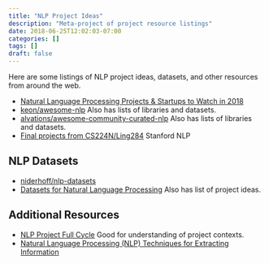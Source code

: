 ```yaml
---
title: "NLP Project Ideas"
description: "Meta-project of project resource listings"
date: 2018-06-25T12:02:03-07:00
categories: []
tags: []
draft: false
---
```


Here are some listings of NLP project ideas, datasets, and other resources from around the web.
<!--more-->

* [Natural Language Processing Projects & Startups to Watch in 2018](https://apiumhub.com/tech-blog-barcelona/natural-language-processing-projects/)
* [keon/awesome-nlp](https://github.com/keon/awesome-nlp) Also has lists of libraries and datasets.
* [alvations/awesome-community-curated-nlp](https://github.com/alvations/awesome-community-curated-nlp) Also has lists of libraries and datasets.
* [Final projects from CS224N/Ling284](https://nlp.stanford.edu/courses/cs224n/) Stanford NLP


## NLP Datasets

* [niderhoff/nlp-datasets](https://github.com/niderhoff/nlp-datasets)
* [Datasets for Natural Language Processing](https://machinelearningmastery.com/datasets-natural-language-processing/) Also has list of project ideas.

## Additional Resources

* [NLP Project Full Cycle](https://www.slideshare.net/vseloved/nlp-project-full-cycle) Good for understanding of project contexts.
* [Natural Language Processing (NLP) Techniques for Extracting Information](https://www.searchtechnologies.com/blog/natural-language-processing-techniques)